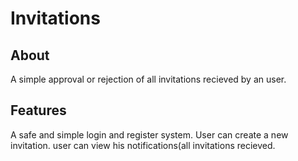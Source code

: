 # Invitations

## About
A simple approval or rejection of all invitations recieved by an user. 


## Features
A safe and simple login and register system.
User can create a new invitation.
user can view his notifications(all invitations recieved.
